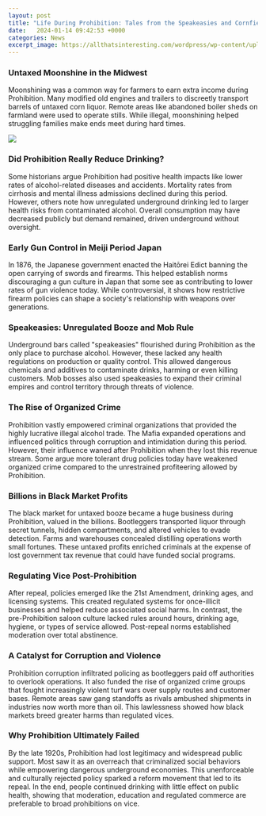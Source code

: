 ```yaml
---
layout: post
title: "Life During Prohibition: Tales from the Speakeasies and Cornfields"
date:   2024-01-14 09:42:53 +0000
categories: News
excerpt_image: https://allthatsinteresting.com/wordpress/wp-content/uploads/2022/12/women-drinking.jpg
---
```

### Untaxed Moonshine in the Midwest 
Moonshining was a common way for farmers to earn extra income during Prohibition. Many modified old engines and trailers to discreetly transport barrels of untaxed corn liquor. Remote areas like abandoned boiler sheds on farmland were used to operate stills. While illegal, moonshining helped struggling families make ends meet during hard times.


![](https://allthatsinteresting.com/wordpress/wp-content/uploads/2022/12/women-drinking.jpg)
### Did Prohibition Really Reduce Drinking?
Some historians argue Prohibition had positive health impacts like lower rates of alcohol-related diseases and accidents. Mortality rates from cirrhosis and mental illness admissions declined during this period. However, others note how unregulated underground drinking led to larger health risks from contaminated alcohol. Overall consumption may have decreased publicly but demand remained, driven underground without oversight.

### Early Gun Control in Meiji Period Japan
In 1876, the Japanese government enacted the Haitōrei Edict banning the open carrying of swords and firearms. This helped establish norms discouraging a gun culture in Japan that some see as contributing to lower rates of gun violence today. While controversial, it shows how restrictive firearm policies can shape a society's relationship with weapons over generations.  

### Speakeasies: Unregulated Booze and Mob Rule  
Underground bars called "speakeasies" flourished during Prohibition as the only place to purchase alcohol. However, these lacked any health regulations on production or quality control. This allowed dangerous chemicals and additives to contaminate drinks, harming or even killing customers. Mob bosses also used speakeasies to expand their criminal empires and control territory through threats of violence.

### The Rise of Organized Crime 
Prohibition vastly empowered criminal organizations that provided the highly lucrative illegal alcohol trade. The Mafia expanded operations and influenced politics through corruption and intimidation during this period. However, their influence waned after Prohibition when they lost this revenue stream. Some argue more tolerant drug policies today have weakened organized crime compared to the unrestrained profiteering allowed by Prohibition.

### Billions in Black Market Profits
The black market for untaxed booze became a huge business during Prohibition, valued in the billions. Bootleggers transported liquor through secret tunnels, hidden compartments, and altered vehicles to evade detection. Farms and warehouses concealed distilling operations worth small fortunes. These untaxed profits enriched criminals at the expense of lost government tax revenue that could have funded social programs.

### Regulating Vice Post-Prohibition    
After repeal, policies emerged like the 21st Amendment, drinking ages, and licensing systems. This created regulated systems for once-illicit businesses and helped reduce associated social harms. In contrast, the pre-Prohibition saloon culture lacked rules around hours, drinking age, hygiene, or types of service allowed. Post-repeal norms established moderation over total abstinence.

### A Catalyst for Corruption and Violence
Prohibition corruption infiltrated policing as bootleggers paid off authorities to overlook operations. It also funded the rise of organized crime groups that fought increasingly violent turf wars over supply routes and customer bases. Remote areas saw gang standoffs as rivals ambushed shipments in industries now worth more than oil. This lawlessness showed how black markets breed greater harms than regulated vices.

### Why Prohibition Ultimately Failed
By the late 1920s, Prohibition had lost legitimacy and widespread public support. Most saw it as an overreach that criminalized social behaviors while empowering dangerous underground economies. This unenforceable and culturally rejected policy sparked a reform movement that led to its repeal. In the end, people continued drinking with little effect on public health, showing that moderation, education and regulated commerce are preferable to broad prohibitions on vice.